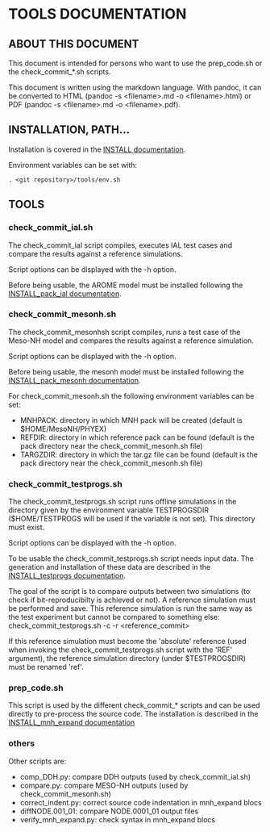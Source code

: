 # TOOLS DOCUMENTATION

## ABOUT THIS DOCUMENT

This document is intended for persons who want to use the prep\_code.sh or the check\_commit\_\*.sh scripts.

This document is written using the markdown language. With pandoc, it can be converted to HTML (pandoc -s \<filename\>.md -o \<filename\>.html) or PDF (pandoc -s \<filename\>.md -o \<filename\>.pdf).

## INSTALLATION, PATH...

Installation is covered in the [INSTALL documentation](../tools/INSTALL.md).

Environment variables can be set with:

```
. <git repository>/tools/env.sh
```

## TOOLS

### check\_commit\_ial.sh

The check\_commit\_ial script compiles, executes IAL test cases and compare the results against a reference simulations.

Script options can be displayed with the -h option.

Before being usable, the AROME model must be installed following the [INSTALL\_pack\_ial documentation](../tools/INSTALL_pack\_ial.md).

### check\_commit\_mesonh.sh

The check\_commit\_mesonhsh script compiles, runs a test case of the Meso-NH model and compares the results against a reference simulation.

Script options can be displayed with the -h option.

Before being usable, the mesonh model must be installed following the [INSTALL\_pack\_mesonh documentation](../tools/INSTALL_pack_mesonh.md).

For check\_commit\_mesonh.sh the following environment variables can be set:

  - MNHPACK: directory in which MNH pack will be created (default is $HOME/MesoNH/PHYEX)
  - REFDIR: directory in which reference pack can be found (default is the pack directory near the check\_commit\_mesonh.sh file)
  - TARGZDIR: directory in which the tar.gz file can be found (default is the pack directory near the check\_commit\_mesonh.sh file)

### check\_commit\_testprogs.sh

The check\_commit\_testprogs.sh script runs offline simulations in the directory given
by the environment variable TESTPROGSDIR ($HOME/TESTPROGS will be used if the variable is not set).
This directory must exist.

Script options can be displayed with the -h option.

To be usable the check\_commit\_testprogs.sh script needs input data. The generation and installation of these data are described in the [INSTALL\_testprogs documentation](../tools/INSTALL_testprogs.md).

The goal of the script is to compare outputs between two simulations (to check if bit-reproducibilty is achieved or not).
A reference simulation must be performed and save. This reference simulation is run the same way as the
test experiment but cannot be compared to something else:
check\_commit\_testprogs.sh -c -r <reference_commit>

If this reference simulation must become the 'absolute' reference (used when invoking the check\_commit\_testprogs.sh
script with the 'REF' argument), the reference simulation directory (under $TESTPROGSDIR) must be renamed 'ref'.

### prep\_code.sh

This script is used by the different check\_commit\_\* scripts and can be used directly to pre-process the source code.
 The installation is described in the [INSTALL\_mnh\_expand documentation](../tools/INSTALL_mnh_expand.md)

### others

Other scripts are:

  - comp\_DDH.py: compare DDH outputs (used by check\_commit\_ial.sh)
  - compare.py: compare MESO-NH outputs (used by check\_commit\_mesonh.sh)
  - correct\_indent.py: correct source code indentation in mnh\_expand blocs
  - diffNODE.001\_01: compare NODE.0001\_01 output files
  - verify\_mnh\_expand.py: check syntax in mnh\_expand blocs
